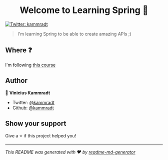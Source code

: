 <h1 align="center">Welcome to Learning Spring 👋</h1>
<p>
  <a href="https://twitter.com/kammradt" target="_blank">
    <img alt="Twitter: kammradt" src="https://img.shields.io/twitter/follow/kammradt.svg?style=social" />
  </a>
</p>

> I'm learning Spring to be able to create amazing APIs ;)

## Where :question:

I'm following [this course](https://www.udemy.com/course/restful-springboot-aws)

## Author

👤 **Vinicius Kammradt**

* Twitter: [@kammradt](https://twitter.com/kammradt)
* Github: [@kammradt](https://github.com/kammradt)

## Show your support

Give a ⭐️ if this project helped you!

***
_This README was generated with ❤️ by [readme-md-generator](https://github.com/kefranabg/readme-md-generator)_